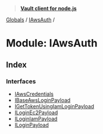 > **[Vault client for node.js](../README.md)**

[Globals](../globals.md) / [IAwsAuth](iawsauth.md) /

# Module: IAwsAuth

## Index

### Interfaces

* [IAwsCredentials](../interfaces/iawsauth.iawscredentials.md)
* [IBaseAwsLoginPayload](../interfaces/iawsauth.ibaseawsloginpayload.md)
* [IGetTokenUsingIamLoginPayload](../interfaces/iawsauth.igettokenusingiamloginpayload.md)
* [ILoginEc2Payload](../interfaces/iawsauth.iloginec2payload.md)
* [ILoginIamPayload](../interfaces/iawsauth.iloginiampayload.md)
* [ILoginPayload](../interfaces/iawsauth.iloginpayload.md)